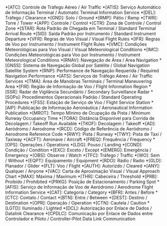 *[ATC]: Controle de Tráfego Aéreo / Air Traffic 
*[ATIS]: Serviço Automático de Informação Terminal / Automatic Terminal Information Service 
*[DEL]: Tráfego / Clearance
*[GND]: Solo / Ground
*[RMP]: Pátio / Ramp
*[TWR]: Torre / Tower
*[APP]: Controle / Control
*[CTR]: Zona de Controle / Control Zone
*[STAR]: Rota Padrão de Chegada em Terminal / Standard Terminal Arrival Route
*[SID]: Saída Padrão por Instrumento / Standard Instrument Departure
*[VFR]: Regras de Voo Visual / Visual Flight Rules
*[IFR]: Regras de Voo por Instrumento / Instrument Flight Rules
*[VMC]: Condições Meteorológicas para Voo Visual / Visual Meteorological Conditions
*[IMC]: Condições Meteorológicas para Voo por Instrumento / Instrument Meteorological Conditions
*[RNAV]: Navegação de Área / Area Navigation
*[GNSS]: Sistema de Navegação Global por Satélite / Global Navigation Satellite System
*[RNP]: Performance de Navegação Requerida / Required Navigation Performance
*[ATS]: Serviços de Tráfego Aéreo / Air Traffic Services
*[TMA]: Área de Manobras Terminais / Terminal Maneuvering Area
*[FIR]: Região de Informação de Voo / Flight Information Region
*[SSR]: Radar de Vigilância Secundário / Secondary Surveillance Radar
*[SOPs]: Procedimentos Operacionais Padrão / Standard Operating Procedures
*[FSS]: Estação de Serviço de Voo / Flight Service Station
*[AIP]: Publicação de Informação Aeronáutica / Aeronautical Information Publication
*[MROT]: Tempo Mínimo de Ocupação da Pista / Minimum Runway Occupancy Time
*[TORA]: Distância Disponível para Corrida de Decolagem / Takeoff Run Available
*[TKOF]: Decolagem / Takeoff
*[AD]: Aeródromo / Aerodrome
*[RCD]: Código de Referência de Aeródromo / Aerodrome Reference Code
*[RWY]: Pista / Runway
*[TWY]: Pista de Taxi / Taxiway
*[ACFT]: Aeronave / Aircraft
*[FREQ]: Frequência / Frequency
*[OPS]: Operações / Operations
*[LDG]: Pouso / Landing
*[COND]: Condição / Condition
*[EXC]: Exceto / Except
*[EMERG]: Emergência / Emergency
*[OBS]: Observe / Watch
*[TFC]: Tráfego / Traffic
*[WO]: Sem / Without
*[EQPT]: Equipamento / Equipment
*[RDO]: Rádio / Radio
*[GLD]: Planador / Glider
*[FLT]: Voo / Flight
*[AUTH]: Autorizdo / Cleared
*[ANY]: Qualquer / Anyone
*[VAC]: Carta de Aproximação Visual / Visual Approach Chart
*[MAX]: Máxima / Maximum
*[THR]: Cabeceira / Threshold
*[PRB]: Proibido / Prohibited
*[PRKG]: Posição de Estacionamento / Parking Spot
*[AFIS]: Serviço de Informação de Voo de Aeródromo / Aerodrome Flight Information Service
*[CAT]: Categoria / Category
*[BFR]: Antes / Before
*[CTC]: Contato / Contact
*[BTN]: Entre / Between
*[DEST]: Destino / Destination
*[OPR]: Operação / Operation
*[CTN]: Cautela / Caution
*[LGTD]: Iluminado / Lighted
*[DCL]: Autorização por Enlace de Dados / Datalink Clearance
*[CPDLC]: Comunicação por Enlace de Dados entre Controlador e Piloto / Controller-Pilot Data Link Communication